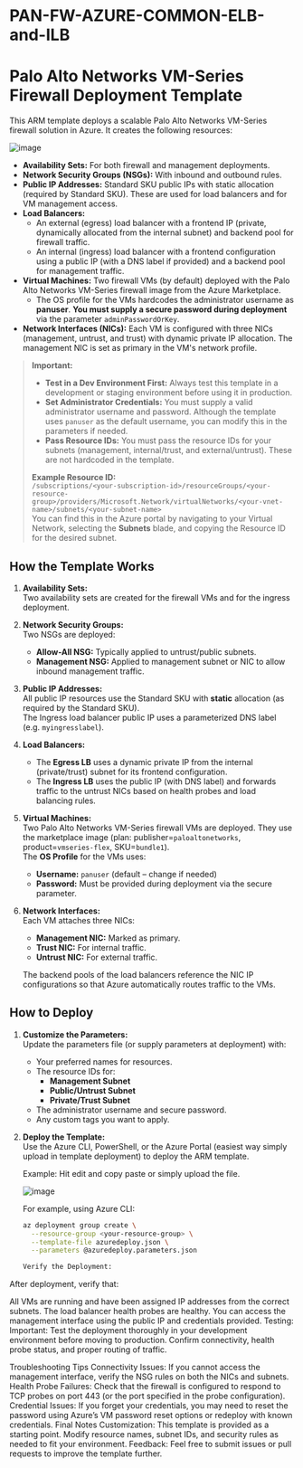 # PAN-FW-AZURE-COMMON-ELB-and-ILB

# Palo Alto Networks VM-Series Firewall Deployment Template

This ARM template deploys a scalable Palo Alto Networks VM-Series firewall solution in Azure. It creates the following resources:

![image](https://github.com/user-attachments/assets/14db5c9f-36fc-4d81-90ac-2ad4ec133c53)


- **Availability Sets:** For both firewall and management deployments.
- **Network Security Groups (NSGs):** With inbound and outbound rules.
- **Public IP Addresses:** Standard SKU public IPs with static allocation (required by Standard SKU). These are used for load balancers and for VM management access.
- **Load Balancers:** 
  - An external (egress) load balancer with a frontend IP (private, dynamically allocated from the internal subnet) and backend pool for firewall traffic.
  - An internal (ingress) load balancer with a frontend configuration using a public IP (with a DNS label if provided) and a backend pool for management traffic.
- **Virtual Machines:** Two firewall VMs (by default) deployed with the Palo Alto Networks VM-Series firewall image from the Azure Marketplace.  
  - The OS profile for the VMs hardcodes the administrator username as **panuser**. **You must supply a secure password during deployment** via the parameter `adminPasswordOrKey`.
- **Network Interfaces (NICs):** Each VM is configured with three NICs (management, untrust, and trust) with dynamic private IP allocation. The management NIC is set as primary in the VM's network profile.

> **Important:**  
> - **Test in a Dev Environment First:** Always test this template in a development or staging environment before using it in production.  
> - **Set Administrator Credentials:** You must supply a valid administrator username and password. Although the template uses `panuser` as the default username, you can modify this in the parameters if needed.  
> - **Pass Resource IDs:** You must pass the resource IDs for your subnets (management, internal/trust, and external/untrust). These are not hardcoded in the template.
>
> **Example Resource ID:**  
> `/subscriptions/<your-subscription-id>/resourceGroups/<your-resource-group>/providers/Microsoft.Network/virtualNetworks/<your-vnet-name>/subnets/<your-subnet-name>`  
> You can find this in the Azure portal by navigating to your Virtual Network, selecting the **Subnets** blade, and copying the Resource ID for the desired subnet.

## How the Template Works

1. **Availability Sets:**  
   Two availability sets are created for the firewall VMs and for the ingress deployment.

2. **Network Security Groups:**  
   Two NSGs are deployed:
   - **Allow-All NSG:** Typically applied to untrust/public subnets.
   - **Management NSG:** Applied to management subnet or NIC to allow inbound management traffic.
   
3. **Public IP Addresses:**  
   All public IP resources use the Standard SKU with **static** allocation (as required by the Standard SKU).  
   The Ingress load balancer public IP uses a parameterized DNS label (e.g. `myingresslabel`).

4. **Load Balancers:**  
   - The **Egress LB** uses a dynamic private IP from the internal (private/trust) subnet for its frontend configuration.
   - The **Ingress LB** uses the public IP (with DNS label) and forwards traffic to the untrust NICs based on health probes and load balancing rules.

5. **Virtual Machines:**  
   Two Palo Alto Networks VM-Series firewall VMs are deployed. They use the marketplace image (plan: publisher=`paloaltonetworks`, product=`vmseries-flex`, SKU=`bundle1`).  
   The **OS Profile** for the VMs uses:
   - **Username:** `panuser` (default – change if needed)
   - **Password:** Must be provided during deployment via the secure parameter.
   
6. **Network Interfaces:**  
   Each VM attaches three NICs:
   - **Management NIC:** Marked as primary.
   - **Trust NIC:** For internal traffic.
   - **Untrust NIC:** For external traffic.
   
   The backend pools of the load balancers reference the NIC IP configurations so that Azure automatically routes traffic to the VMs.

## How to Deploy

1. **Customize the Parameters:**  
   Update the parameters file (or supply parameters at deployment) with:
   - Your preferred names for resources.
   - The resource IDs for:
     - **Management Subnet**
     - **Public/Untrust Subnet**
     - **Private/Trust Subnet**
   - The administrator username and secure password.
   - Any custom tags you want to apply.

2. **Deploy the Template:**  
   Use the Azure CLI, PowerShell, or the Azure Portal (easiest way simply upload in template deployment) to deploy the ARM template.

   Example: Hit edit and copy paste or simply upload the file.

   ![image](https://github.com/user-attachments/assets/8f958371-7a3b-46d6-a584-18dfa5c5f426)

   For example, using Azure CLI:
   ```bash
   az deployment group create \
     --resource-group <your-resource-group> \
     --template-file azuredeploy.json \
     --parameters @azuredeploy.parameters.json

   Verify the Deployment:
After deployment, verify that:

All VMs are running and have been assigned IP addresses from the correct subnets.
The load balancer health probes are healthy.
You can access the management interface using the public IP and credentials provided.
Testing:
Important: Test the deployment thoroughly in your development environment before moving to production. Confirm connectivity, health probe status, and proper routing of traffic.

Troubleshooting Tips
Connectivity Issues:
If you cannot access the management interface, verify the NSG rules on both the NICs and subnets.
Health Probe Failures:
Check that the firewall is configured to respond to TCP probes on port 443 (or the port specified in the probe configuration).
Credential Issues:
If you forget your credentials, you may need to reset the password using Azure’s VM password reset options or redeploy with known credentials.
Final Notes
Customization:
This template is provided as a starting point. Modify resource names, subnet IDs, and security rules as needed to fit your environment.
Feedback:
Feel free to submit issues or pull requests to improve the template further.

   
